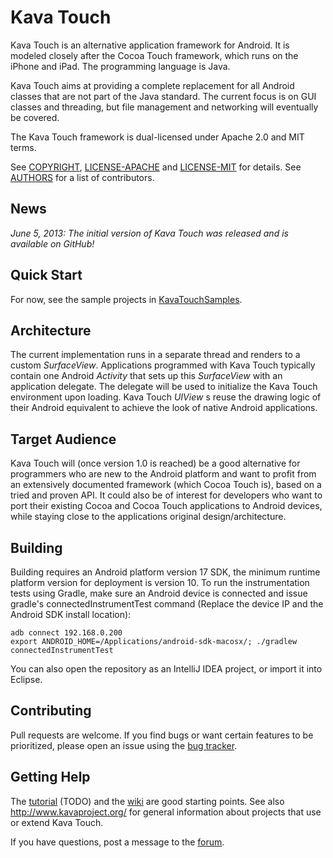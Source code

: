 # Kava Touch

Kava Touch is an alternative application framework for Android. It is modeled closely after the Cocoa Touch framework, which runs on the iPhone and iPad. The programming language is Java.

Kava Touch aims at providing a complete replacement for all Android classes that are not part of the Java standard. The current focus is on GUI classes and threading, but file management and networking will eventually be covered.

The Kava Touch framework is dual-licensed under Apache 2.0 and MIT terms.

See [COPYRIGHT](COPYRIGHT), [LICENSE-APACHE](LICENSE-APACHE) and [LICENSE-MIT](LICENSE-MIT) for details. See [AUTHORS](AUTHORS) for a list of contributors.

## News

*June 5, 2013: The initial version of Kava Touch was released and is available on GitHub!*

## Quick Start

For now, see the sample projects in [KavaTouchSamples](https://github.com/KavaProject/KavaTouchSamples).

## Architecture

The current implementation runs in a separate thread and renders to a custom *SurfaceView*. Applications programmed with Kava Touch typically contain one Android *Activity* that sets up this *SurfaceView* with an application delegate. The delegate will be used to initialize the Kava Touch environment upon loading. Kava Touch *UIView* s reuse the drawing logic of their Android equivalent to achieve the look of native Android applications.

## Target Audience

Kava Touch will (once version 1.0 is reached) be a good alternative for programmers who are new to the Android platform and want to profit from an extensively documented framework (which Cocoa Touch is), based on a tried and proven API. It could also be of interest for developers who want to port their existing Cocoa and Cocoa Touch applications to Android devices, while staying close to the applications original design/architecture.

## Building

Building requires an Android platform version 17 SDK, the minimum runtime platform version for deployment is version 10. To run the instrumentation tests using Gradle, make sure an Android device is connected and issue gradle's connectedInstrumentTest command (Replace the device IP and the Android SDK install location):
```
adb connect 192.168.0.200
export ANDROID_HOME=/Applications/android-sdk-macosx/; ./gradlew connectedInstrumentTest
```
You can also open the repository as an IntelliJ IDEA project, or import it into Eclipse.

## Contributing

Pull requests are welcome. If you find bugs or want certain features to be prioritized, please open an issue using the [bug tracker](http://kava.myjetbrains.com/youtrack/issues/KT).

## Getting Help

The [tutorial](https://github.com/KavaProject/KavaTouch/wiki/tutorial) (TODO) and the [wiki](https://github.com/KavaProject/KavaTouch/wiki) are good starting points. See also http://www.kavaproject.org/ for general information about projects that use or extend Kava Touch.

If you have questions, post a message to the [forum](http://kavatouch.1110247.n5.nabble.com).
